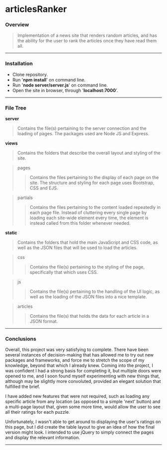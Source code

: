 # articlesRanker

### Overview

> Implementation of a news site that renders random articles, and has the ability for the user to rank the articles once they have read them all.

<hr>

### Installation

  - Clone repository.
  - Run '<b>npm install</b>' on command line.
  - Run '<b>node server/server.js</b>' on command line.
  - Open the site in browser, through '<b>localhost:7000</b>'.

<hr>

### File Tree

<b> server </b>
> Contains the file(s) pertaining to the server connection and the loading of pages. The packages used are Node JS and Express.

<b> views </b>
> Contains the folders that describe the overall layout and styling of the site. 

> pages
>> Contains the files pertaining to the display of each page on the site. The structure and styling for each page uses Bootstrap, CSS and EJS. 

> partials
>> Contains the files pertaining to the content loaded repeatedly in each page file. Instead of cluttering every single page by loading each site-wide element every time, the element is instead called from this folder whenever needed. 


<b> static </b>
> Contains the folders that hold the main JavaScript and CSS code, as well as the JSON files that will be used to load the articles. 

> css
>> Contains the file(s) pertaining to the styling of the page, specifically that which uses CSS. 

> js
>> Contains the file(s) pertaining to the handling of the UI logic, as well as the loading of the JSON files into a nice template.

> articles
>> Contains the file(s) that holds the data for each article in a JSON format.

<hr>

### Conclusions

Overall, this project was very satisfying to complete. There have been several instances of decision-making that has allowed me to try out new packages and frameworks, and force me to stretch the scope of my knowledge, beyond that which I already knew. Coming into the project, I was confident I had a strong basis for completing it, but multiple doors were opened to me, and I soon found myself experimenting with new things that, although may be slightly more convoluted, provided an elegant solution that fulfilled the brief.

I have added new features that were not required, such as loading any specific article from any location (as opposed to a simple 'next' button) and a multi-page layout that, given some more time, would allow the user to see all their ratings for each puzzle.

Unfortunately, I wasn't able to get around to displaying the user's ratings on this page, but I did create the table layout to give an idea of how the final version might look. I intended to use jQuery to simply connect the pages and display the relevant information.

<hr>
